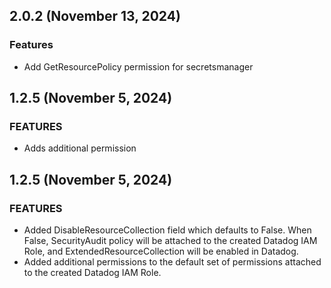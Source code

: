 ## 2.0.2 (November 13, 2024)

### Features
* Add GetResourcePolicy permission for secretsmanager

## 1.2.5 (November 5, 2024)

### FEATURES
* Adds additional permission

## 1.2.5 (November 5, 2024)

### FEATURES
* Added DisableResourceCollection field which defaults to False. When False, SecurityAudit policy will be attached to the created Datadog IAM Role, and ExtendedResourceCollection will be enabled in Datadog.
* Added additional permissions to the default set of permissions attached to the created Datadog IAM Role.
